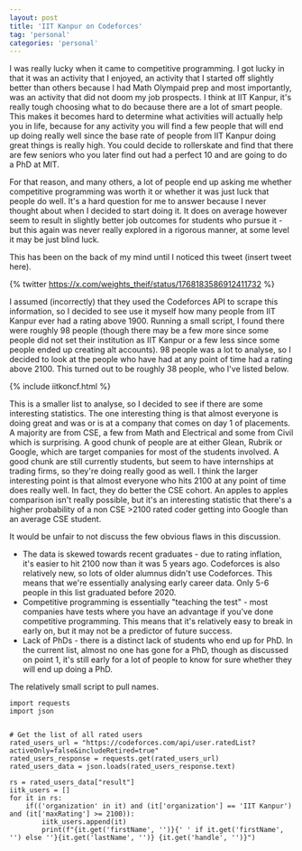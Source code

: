 ```yaml
---
layout: post
title: 'IIT Kanpur on Codeforces'
tag: 'personal'
categories: 'personal'
---
```


I was really lucky when it came to competitive programming. I got lucky in that it was an activity that I enjoyed, an activity that I started off slightly better than others because I had Math Olympaid prep and most importantly, was an activity that did not doom my job prospects. I think at IIT Kanpur, it's really tough choosing what to do because there are a lot of smart people. This makes it becomes hard to determine what activities will actually help you in life, because for any activity you will find a few people that will end up doing really well since the base rate of people from IIT Kanpur doing great things is really high. You could decide to rollerskate and find that there are few seniors who you later find out had a perfect 10 and are going to do a PhD at MIT. 

For that reason, and many others, a lot of people end up asking me whether competitive programming was worth it or whether it was just luck that people do well. It's a hard question for me to answer because I never thought about when I decided to start doing it. It does on average however seem to result in slightly better job outcomes for students who pursue it - but this again was never really explored in a rigorous manner, at some level it may be just blind luck.

This has been on the back of my mind until I noticed this tweet (insert tweet here).

{% twitter https://x.com/weights_theif/status/1768183586912411732 %}

I assumed (incorrectly) that they used the Codeforces API to scrape this information, so I decided to see use it myself how many people from IIT Kanpur ever had a rating above 1900. Running a small script, I found there were roughly 98 people (though there may be a few more since some people did not set their institution as IIT Kanpur or a few less since some people ended up creating alt accounts). 98 people was a lot to analyse, so I decided to look at the people who have had at any point of time had a rating above 2100. This turned out to be roughly 38 people, who I've listed below.

{% include iitkoncf.html %}

This is a smaller list to analyse, so I decided to see if there are some interesting statistics. The one interesting thing is that almost everyone is doing great and was or is at a company that comes on day 1 of placements. A majority are from CSE, a few from Math and Electrical and some from Civil which is surprising. A good chunk of people are at either Glean, Rubrik or Google, which are target companies for most of the students involved. A good chunk are still currently students, but seem to have internships at trading firms, so they're doing really good as well. I think the larger interesting point is that almost everyone who hits 2100 at any point of time does really well. In fact, they do better the CSE cohort. An apples to apples comparison isn't really possible, but it's an interesting statistic that there's a higher probability of a non CSE >2100 rated coder getting into Google than an average CSE student. 

It would be unfair to not discuss the few obvious flaws in this discussion.

* The data is skewed towards recent graduates - due to rating inflation, it's easier to hit 2100 now than it was 5 years ago. Codeforces is also relatively new, so lots of older alumnus didn't use Codeforces. This means that we're essentially analysing early career data. Only 5-6 people in this list graduated before 2020. 
* Competitive programming is essentially "teaching the test" - most companies have tests where you have an advantage if you've done competitive programming. This means that it's relatively easy to break in early on, but it may not be a predictor of future success. 
* Lack of PhDs - there is a distinct lack of students who end up for PhD. In the current list, almost no one has gone for a PhD, though as discussed on point 1, it's still early for a lot of people to know for sure whether they will end up doing a PhD.


The relatively small script to pull names.

```
import requests
import json


# Get the list of all rated users
rated_users_url = "https://codeforces.com/api/user.ratedList?activeOnly=false&includeRetired=true"
rated_users_response = requests.get(rated_users_url)
rated_users_data = json.loads(rated_users_response.text)

rs = rated_users_data["result"]
iitk_users = []
for it in rs:
    if(('organization' in it) and (it['organization'] == 'IIT Kanpur') and (it['maxRating'] >= 2100)):
        iitk_users.append(it)
        print(f"{it.get('firstName', '')}{' ' if it.get('firstName', '') else ''}{it.get('lastName', '')} {it.get('handle', '')}")
```
